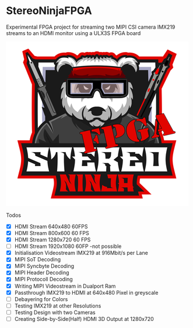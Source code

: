 # StereoNinjaFPGA
Experimental FPGA project for streaming two MIPI CSI camera IMX219 streams to an HDMI monitor using a ULX3S FPGA board

![Stereo Ninja Logo FPGA](images/ninjalogo_fpga_small.png)



Todos

- [x] HDMI Stream 640x480 60FPS
- [x] HDMI Stream 800x600 60 FPS
- [x] HDMI Stream 1280x720 60 FPS
- [ ] HDMI Stream 1920x1080 60FP -not possible
- [x] Initialisation Videostream IMX219 at 916Mbit/s per Lane 
- [x] MIPI SoT Decoding
- [x] MIPI Syncbyte Decoding
- [x] MIPI Header Decoding
- [x] MIPI Protocoll Decoding
- [x] Writing MIPI Videostream in Dualport Ram
- [x] Passthrough IMX219 to HDMI at 640x480 Pixel in greyscale
- [ ] Debayering for Colors
- [ ] Testing IMX219 at other Resolutions 
- [ ] Testing Design with two Cameras
- [ ] Creating Side-by-Side(Half) HDMI 3D Output at 1280x720 

